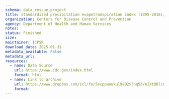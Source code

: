```yaml
---
schema: data_rescue_project 
title: standardized precipitation evapotranspiration index (1895-2016)/cdc - ev data
organization: Centers for Disease Control and Prevention
agency: Department of Health and Human Services
notes: 
status: Finished
size: 
maintainer: ICPSR
download_date: 2025-01-31
metadata_available: False
metadata_url: 
resources:
  - name: Data Source
    url: https://www.cdc.gov/index.html
    format: html
  - name: Link to archive
    url: https://www.dropbox.com/scl/fo/5scppwowkul9892x3nq93/AIXtDDlc8tcEkiMwpO37k0w?rlkey=0n1dltypab85t5rp5aueu2bt5&dl=0
    format: 
---
```

